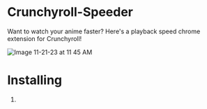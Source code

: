 # Crunchyroll-Speeder
Want to watch your anime faster? Here's a playback speed chrome extension for Crunchyroll!


![Image 11-21-23 at 11 45 AM](https://github.com/Sparkman2/Crunchyroll-Speeder/assets/96559493/de0b65ba-457f-4e6c-9b75-24e93b0e54a3)



# Installing

1.
